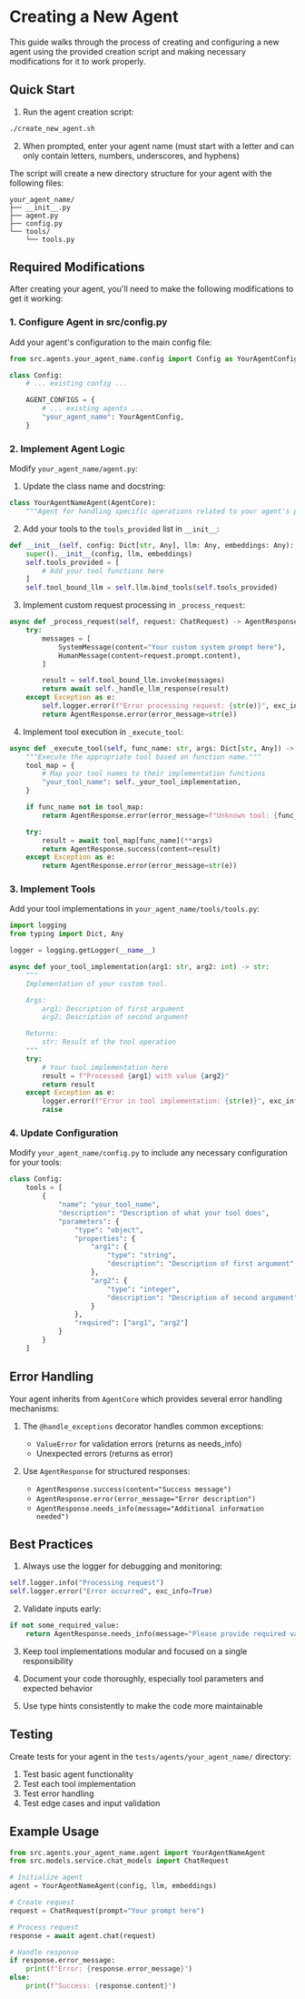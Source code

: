 # Creating a New Agent

This guide walks through the process of creating and configuring a new agent using the provided creation script and making necessary modifications for it to work properly.

## Quick Start

1. Run the agent creation script:

```bash
./create_new_agent.sh
```

2. When prompted, enter your agent name (must start with a letter and can only contain letters, numbers, underscores, and hyphens)

The script will create a new directory structure for your agent with the following files:

```
your_agent_name/
├── __init__.py
├── agent.py
├── config.py
└── tools/
    └── tools.py
```

## Required Modifications

After creating your agent, you'll need to make the following modifications to get it working:

### 1. Configure Agent in src/config.py

Add your agent's configuration to the main config file:

```python
from src.agents.your_agent_name.config import Config as YourAgentConfig

class Config:
    # ... existing config ...

    AGENT_CONFIGS = {
        # ... existing agents ...
        "your_agent_name": YourAgentConfig,
    }
```

### 2. Implement Agent Logic

Modify `your_agent_name/agent.py`:

1. Update the class name and docstring:

```python
class YourAgentNameAgent(AgentCore):
    """Agent for handling specific operations related to your agent's purpose."""
```

2. Add your tools to the `tools_provided` list in `__init__`:

```python
def __init__(self, config: Dict[str, Any], llm: Any, embeddings: Any):
    super().__init__(config, llm, embeddings)
    self.tools_provided = [
        # Add your tool functions here
    ]
    self.tool_bound_llm = self.llm.bind_tools(self.tools_provided)
```

3. Implement custom request processing in `_process_request`:

```python
async def _process_request(self, request: ChatRequest) -> AgentResponse:
    try:
        messages = [
            SystemMessage(content="Your custom system prompt here"),
            HumanMessage(content=request.prompt.content),
        ]

        result = self.tool_bound_llm.invoke(messages)
        return await self._handle_llm_response(result)
    except Exception as e:
        self.logger.error(f"Error processing request: {str(e)}", exc_info=True)
        return AgentResponse.error(error_message=str(e))
```

4. Implement tool execution in `_execute_tool`:

```python
async def _execute_tool(self, func_name: str, args: Dict[str, Any]) -> AgentResponse:
    """Execute the appropriate tool based on function name."""
    tool_map = {
        # Map your tool names to their implementation functions
        "your_tool_name": self._your_tool_implementation,
    }

    if func_name not in tool_map:
        return AgentResponse.error(error_message=f"Unknown tool: {func_name}")

    try:
        result = await tool_map[func_name](**args)
        return AgentResponse.success(content=result)
    except Exception as e:
        return AgentResponse.error(error_message=str(e))
```

### 3. Implement Tools

Add your tool implementations in `your_agent_name/tools/tools.py`:

```python
import logging
from typing import Dict, Any

logger = logging.getLogger(__name__)

async def your_tool_implementation(arg1: str, arg2: int) -> str:
    """
    Implementation of your custom tool.

    Args:
        arg1: Description of first argument
        arg2: Description of second argument

    Returns:
        str: Result of the tool operation
    """
    try:
        # Your tool implementation here
        result = f"Processed {arg1} with value {arg2}"
        return result
    except Exception as e:
        logger.error(f"Error in tool implementation: {str(e)}", exc_info=True)
        raise
```

### 4. Update Configuration

Modify `your_agent_name/config.py` to include any necessary configuration for your tools:

```python
class Config:
    tools = [
        {
            "name": "your_tool_name",
            "description": "Description of what your tool does",
            "parameters": {
                "type": "object",
                "properties": {
                    "arg1": {
                        "type": "string",
                        "description": "Description of first argument"
                    },
                    "arg2": {
                        "type": "integer",
                        "description": "Description of second argument"
                    }
                },
                "required": ["arg1", "arg2"]
            }
        }
    ]
```

## Error Handling

Your agent inherits from `AgentCore` which provides several error handling mechanisms:

1. The `@handle_exceptions` decorator handles common exceptions:

   - `ValueError` for validation errors (returns as needs_info)
   - Unexpected errors (returns as error)

2. Use `AgentResponse` for structured responses:
   - `AgentResponse.success(content="Success message")`
   - `AgentResponse.error(error_message="Error description")`
   - `AgentResponse.needs_info(message="Additional information needed")`

## Best Practices

1. Always use the logger for debugging and monitoring:

```python
self.logger.info("Processing request")
self.logger.error("Error occurred", exc_info=True)
```

2. Validate inputs early:

```python
if not some_required_value:
    return AgentResponse.needs_info(message="Please provide required value")
```

3. Keep tool implementations modular and focused on a single responsibility

4. Document your code thoroughly, especially tool parameters and expected behavior

5. Use type hints consistently to make the code more maintainable

## Testing

Create tests for your agent in the `tests/agents/your_agent_name/` directory:

1. Test basic agent functionality
2. Test each tool implementation
3. Test error handling
4. Test edge cases and input validation

## Example Usage

```python
from src.agents.your_agent_name.agent import YourAgentNameAgent
from src.models.service.chat_models import ChatRequest

# Initialize agent
agent = YourAgentNameAgent(config, llm, embeddings)

# Create request
request = ChatRequest(prompt="Your prompt here")

# Process request
response = await agent.chat(request)

# Handle response
if response.error_message:
    print(f"Error: {response.error_message}")
else:
    print(f"Success: {response.content}")
```
